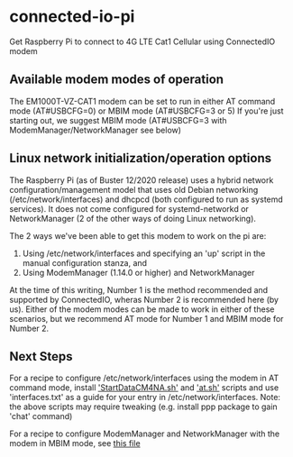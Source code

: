 # connected-io-pi
Get Raspberry Pi to connect to 4G LTE Cat1 Cellular using ConnectedIO modem

## Available modem modes of operation
The EM1000T-VZ-CAT1 modem can be set to run in either AT command mode (AT#USBCFG=0) or MBIM mode (AT#USBCFG=3 or 5)
If you're just starting out, we suggest MBIM mode (AT#USBCFG=3 with ModemManager/NetworkManager see below)

## Linux network initialization/operation options
The Raspberry Pi (as of Buster 12/2020 release) uses a hybrid network configuration/management model
that uses old Debian networking (/etc/network/interfaces) and dhcpcd (both configured to run as systemd services).
It does not come configured for systemd-networkd or NetworkManager (2 of the other ways of doing Linux networking).

The 2 ways we've been able to get this modem to work on the pi are:
1. Using /etc/network/interfaces and specifying an 'up' script in the manual configuration stanza, and
2. Using ModemManager (1.14.0 or higher) and NetworkManager

At the time of this writing, Number 1 is the method recommended and supported by ConnectedIO, wheras Number 2 is recommended here (by us).
Either of the modem modes can be made to work in either of these scenarios, but we recommend AT mode for Number 1 and MBIM mode
for Number 2.

## Next Steps
For a recipe to configure /etc/network/interfaces using the modem in AT command mode, install ['StartDataCM4NA.sh'](scripts/StartDataCM4NA.sh) and ['at.sh'](scripts/at.sh) scripts
and use 'interfaces.txt' as a guide for your entry in /etc/network/interfaces.  Note: the above scripts may require tweaking (e.g. install ppp package to gain 'chat' command)

For a recipe to configure ModemManager and NetworkManager with the modem in MBIM mode, see [this file](notes/modemmanager_notes.txt)
